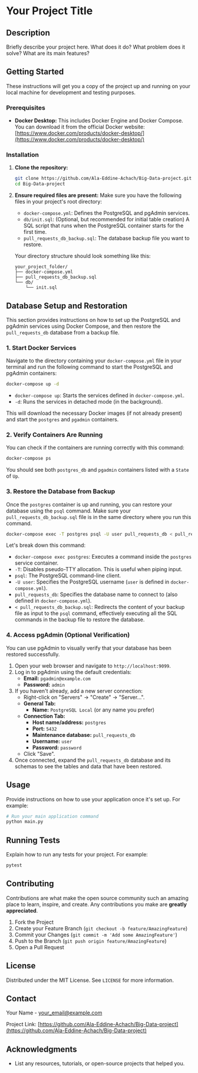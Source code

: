 # Your Project Title

## Description

Briefly describe your project here. What does it do? What problem does it solve? What are its main features?

## Getting Started

These instructions will get you a copy of the project up and running on your local machine for development and testing purposes.

### Prerequisites

*   **Docker Desktop:** This includes Docker Engine and Docker Compose. You can download it from the official Docker website: [https://www.docker.com/products/docker-desktop/](https://www.docker.com/products/docker-desktop/)

### Installation

1.  **Clone the repository:**
    ```bash
    git clone https://github.com/Ala-Eddine-Achach/Big-Data-project.git
    cd Big-Data-project
    ```

2.  **Ensure required files are present:**
    Make sure you have the following files in your project's root directory:
    *   `docker-compose.yml`: Defines the PostgreSQL and pgAdmin services.
    *   `db/init.sql`: (Optional, but recommended for initial table creation) A SQL script that runs when the PostgreSQL container starts for the first time.
    *   `pull_requests_db_backup.sql`: The database backup file you want to restore.

    Your directory structure should look something like this:

    ```
    your_project_folder/
    ├── docker-compose.yml
    ├── pull_requests_db_backup.sql
    └── db/
        └── init.sql
    ```

## Database Setup and Restoration

This section provides instructions on how to set up the PostgreSQL and pgAdmin services using Docker Compose, and then restore the `pull_requests_db` database from a backup file.

### 1. Start Docker Services

Navigate to the directory containing your `docker-compose.yml` file in your terminal and run the following command to start the PostgreSQL and pgAdmin containers:

```bash
docker-compose up -d
```

*   `docker-compose up`: Starts the services defined in `docker-compose.yml`.
*   `-d`: Runs the services in detached mode (in the background).

This will download the necessary Docker images (if not already present) and start the `postgres` and `pgadmin` containers.

### 2. Verify Containers Are Running

You can check if the containers are running correctly with this command:

```bash
docker-compose ps
```

You should see both `postgres_db` and `pgadmin` containers listed with a `State` of `Up`.

### 3. Restore the Database from Backup

Once the `postgres` container is up and running, you can restore your database using the `psql` command. Make sure your `pull_requests_db_backup.sql` file is in the same directory where you run this command.

```bash
docker-compose exec -T postgres psql -U user pull_requests_db < pull_requests_db_backup.sql
```

Let's break down this command:

*   `docker-compose exec postgres`: Executes a command inside the `postgres` service container.
*   `-T`: Disables pseudo-TTY allocation. This is useful when piping input.
*   `psql`: The PostgreSQL command-line client.
*   `-U user`: Specifies the PostgreSQL username (`user` is defined in `docker-compose.yml`).
*   `pull_requests_db`: Specifies the database name to connect to (also defined in `docker-compose.yml`).
*   `< pull_requests_db_backup.sql`: Redirects the content of your backup file as input to the `psql` command, effectively executing all the SQL commands in the backup file to restore the database.

### 4. Access pgAdmin (Optional Verification)

You can use pgAdmin to visually verify that your database has been restored successfully.

1.  Open your web browser and navigate to `http://localhost:9099`.
2.  Log in to pgAdmin using the default credentials:
    *   **Email:** `pgadmin@example.com`
    *   **Password:** `admin`
3.  If you haven't already, add a new server connection:
    *   Right-click on "Servers" -> "Create" -> "Server...".
    *   **General Tab:**
        *   **Name:** `PostgreSQL Local` (or any name you prefer)
    *   **Connection Tab:**
        *   **Host name/address:** `postgres`
        *   **Port:** `5432`
        *   **Maintenance database:** `pull_requests_db`
        *   **Username:** `user`
        *   **Password:** `password`
    *   Click "Save".
4.  Once connected, expand the `pull_requests_db` database and its schemas to see the tables and data that have been restored.

## Usage

Provide instructions on how to use your application once it's set up. For example:

```bash
# Run your main application command
python main.py
```

## Running Tests

Explain how to run any tests for your project. For example:

```bash
pytest
```

## Contributing

Contributions are what make the open source community such an amazing place to learn, inspire, and create. Any contributions you make are **greatly appreciated**.

1.  Fork the Project
2.  Create your Feature Branch (`git checkout -b feature/AmazingFeature`)
3.  Commit your Changes (`git commit -m 'Add some AmazingFeature'`)
4.  Push to the Branch (`git push origin feature/AmazingFeature`)
5.  Open a Pull Request

## License

Distributed under the MIT License. See `LICENSE` for more information.

## Contact

Your Name - your_email@example.com

Project Link: [https://github.com/Ala-Eddine-Achach/Big-Data-project](https://github.com/Ala-Eddine-Achach/Big-Data-project)

## Acknowledgments

*   List any resources, tutorials, or open-source projects that helped you. 